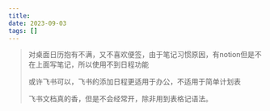 ```yaml
---
title: 
date: 2023-09-03
tags: []
---
```


> 对桌面日历抱有不满，又不喜欢便签，由于笔记习惯原因，有notion但是不在上面写笔记，所以使用不到日程功能
>
> 或许飞书可以，飞书的添加日程更适用于办公，不适用于简单计划表
>
> 飞书文档真的香，但是不会经常开，除非用到表格记语法。
